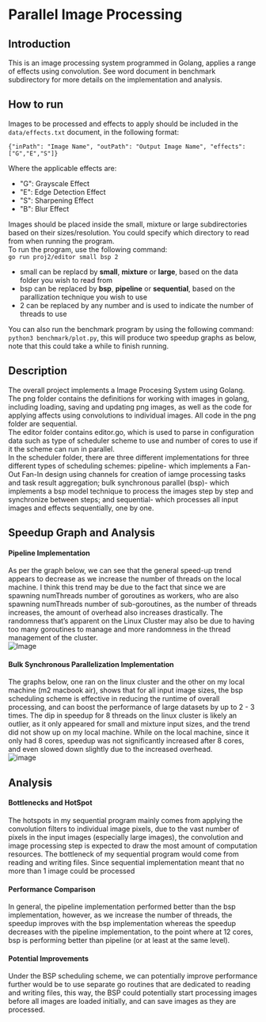 # Parallel Image Processing

## Introduction
This is an image processing system programmed in Golang, applies a range of effects using convolution.
See word document in benchmark subdirectory for more details on the implementation and analysis.

## How to run
Images to be processed and effects to apply should be included in the `data/effects.txt` document, in the following format:
```
{"inPath": "Image Name", "outPath": "Output Image Name", "effects": ["G","E","S"]}
```
Where the applicable effects are:
- "G": Grayscale Effect
- "E": Edge Detection Effect
- "S": Sharpening Effect
- "B": Blur Effect

Images should be placed inside the small, mixture or large subdirectories based on their sizes/resolution. You could specify which directory to read from when running the program. <br>
To run the program, use the following command:<br>
```go run proj2/editor small bsp 2```
- small can be replacd by **small**, **mixture** or **large**, based on the data folder you wish to read from
- bsp can be replaced by **bsp**, **pipeline** or **sequential**, based on the parallization technique you wish to use
- 2 can be replaced by any number and is used to indicate the number of threads to use

You can also run the benchmark program by using the following command: <br>
`python3 benchmark/plot.py`, this will produce two speedup graphs as below, note that this could take a while to finish running. 

## Description
The overall project implements a Image Procesing System using Golang. <br>
The png folder contains the definitions for working with images in golang, including loading, saving and updating png images, as well as the code for applying affects using convolutions to individual images. All code in the png folder are sequential.<br>
The editor folder contains editor.go, which is used to parse in configuration data such as type of scheduler scheme to use and number of cores to use if it the scheme can run in parallel.<br>
In the scheduler folder, there are three different implementations for three different types of scheduling schemes: pipeline- which implements a Fan-Out Fan-In design using channels for creation of iamge processing tasks and task result aggregation; bulk synchronous parallel (bsp)- which implements a bsp model technique to process the images step by step and synchronize between steps; and sequential- which processes all input images and effects sequentially, one by one.<br>

## Speedup Graph and Analysis
#### Pipeline Implementation
As per the graph below, we can see that the general speed-up trend appears to decrease as we increase the number of threads on the local machine. I think this trend may be due to the fact that since we are spawning numThreads number of goroutines as workers, who are also spawning numThreads number of sub-goroutines, as the number of threads increases, the amount of overhead also increases drastically. The randomness that’s apparent on the Linux Cluster may also be due to having too many goroutines to manage and more randomness in the thread management of the cluster.<br>
![Image](https://github.com/mpcs52060-aut22/project-2-HanzeHu98/blob/main/proj2/benchmark/speedup-bsp.png)

#### Bulk Synchronous Parallelization Implementation
The graphs below, one ran on the linux cluster and the other on my local machine (m2 macbook air), shows that for all input image sizes, the bsp scheduling scheme is effective in reducing the runtime of overall processing, and can boost the performance of large datasets by up to 2 - 3 times. The dip in speedup for 8 threads on the linux cluster is likely an outlier, as it only appeared for small and mixture input sizes, and the trend did not show up on my local machine. While on the local machine, since it only had 8 cores, speedup was not significantly increased after 8 cores, and even slowed down slightly due to the increased overhead.<br>
![image](https://github.com/mpcs52060-aut22/project-2-HanzeHu98/blob/main/proj2/benchmark/speedup-pipeline.png)

## Analysis
#### Bottlenecks and HotSpot
The hotspots in my sequential program mainly comes from applying the convolution filters to individual image pixels, due to the vast number of pixels in the input images (especially large images), the convolution and image processing step is expected to draw the most amount of computation resources. The bottleneck of my sequential program would come from reading and writing files. Since sequential implementation meant that no more than 1 image could be processed

#### Performance Comparison
In general, the pipeline implementation performed better than the bsp implementation, however, as we increase the number of threads, the speedup improves with the bsp implementation whereas the speedup decreases with the pipeline implementation, to the point where at 12 cores, bsp is performing better than pipeline (or at least at the same level).

#### Potential Improvements
Under the BSP scheduling scheme, we can potentially improve performance further would be to use separate go routines that are dedicated to reading and writing files, this way, the BSP could potentially start processing images before all images are loaded initially, and can save images as they are processed. 
